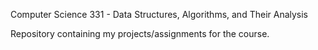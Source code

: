 Computer Science 331 - Data Structures, Algorithms, and Their Analysis

Repository containing my projects/assignments for the course.
